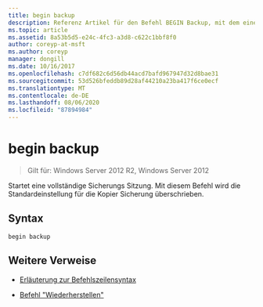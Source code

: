 ```yaml
---
title: begin backup
description: Referenz Artikel für den Befehl BEGIN Backup, mit dem eine vollständige Sicherungs Sitzung gestartet wird.
ms.topic: article
ms.assetid: 8a53b5d5-e24c-4fc3-a3d8-c622c1bbf8f0
author: coreyp-at-msft
ms.author: coreyp
manager: dongill
ms.date: 10/16/2017
ms.openlocfilehash: c7df682c6d56db44acd7bafd967947d32d8bae31
ms.sourcegitcommit: 53d526bfeddb89d28af44210a23ba417f6ce0ecf
ms.translationtype: MT
ms.contentlocale: de-DE
ms.lasthandoff: 08/06/2020
ms.locfileid: "87894984"
---
```

# <a name="begin-backup"></a>begin backup

> Gilt für: Windows Server 2012 R2, Windows Server 2012

Startet eine vollständige Sicherungs Sitzung. Mit diesem Befehl wird die Standardeinstellung für die Kopier Sicherung überschrieben.

## <a name="syntax"></a>Syntax

```
begin backup
```

## <a name="additional-references"></a>Weitere Verweise

- [Erläuterung zur Befehlszeilensyntax](command-line-syntax-key.md)

- [Befehl "Wiederherstellen"](begin-restore.md)
